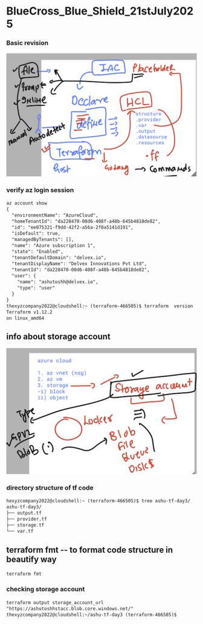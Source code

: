 # BlueCross_Blue_Shield_21stJuly2025

### Basic revision 

<img src="rev.png">

### verify az login session 

```
az account show
{
  "environmentName": "AzureCloud",
  "homeTenantId": "da228470-00d6-408f-a48b-645b4818de82",
  "id": "ee075321-f9dd-42f2-a56a-2f0a5141d191",
  "isDefault": true,
  "managedByTenants": [],
  "name": "Azure subscription 1",
  "state": "Enabled",
  "tenantDefaultDomain": "delvex.io",
  "tenantDisplayName": "Delvex Innovations Pvt Ltd",
  "tenantId": "da228470-00d6-408f-a48b-645b4818de82",
  "user": {
    "name": "ashutoshh@delvex.io",
    "type": "user"
  }
}
thexyzcompany2022@cloudshell:~ (terraform-466505)$ terraform  version 
Terraform v1.12.2
on linux_amd64

```

## info about storage account 

<img src="azst1.png">

### directory structure of tf code 

```
hexyzcompany2022@cloudshell:~ (terraform-466505)$ tree ashu-tf-day3/
ashu-tf-day3/
├── output.tf
├── provider.tf
├── storage.tf
└── var.tf

```

## terraform fmt -- to format code structure in beautify way

```
terraform fmt 
```

### checking storage account 

```
terraform output storage_account_url
"https://ashutoshhstacc.blob.core.windows.net/"
thexyzcompany2022@cloudshell:~/ashu-tf-day3 (terraform-466505)$ 
```
